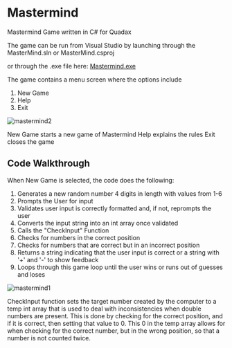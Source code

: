 # Mastermind
Mastermind Game written in C# for Quadax

The game can be run from Visual Studio by launching through the MasterMind.sln or MasterMind.csproj 

or through the .exe file here: [Mastermind.exe](MasterMind/MasterMind/bin/Debug/net8.0/MasterMind.exe)


The game contains a menu screen where the options include
1. New Game
2. Help
3. Exit

![mastermind2](https://github.com/user-attachments/assets/20ffd242-01ea-4e83-9636-ecc711c012cf)

New Game starts a new game of Mastermind
Help explains the rules
Exit closes the game

## Code Walkthrough
When New Game is selected, the code does the following:
1. Generates a new random number 4 digits in length with values from 1-6
2. Prompts the User for input
3. Validates user input is correctly formatted and, if not, reprompts the user
4. Converts the input string into an int array once validated
5. Calls the "CheckInput" Function
6. Checks for numbers in the correct position
7. Checks for numbers that are correct but in an incorrect position
8. Returns a string indicating that the user input is correct or a string with '+' and '-' to show feedback
9. Loops through this game loop until the user wins or runs out of guesses and loses

![mastermind1](https://github.com/user-attachments/assets/ceae2569-0536-460e-9745-b11671fb3213)


CheckInput function sets the target number created by the computer to a temp int array that is used to deal with inconsistencies when double numbers are present.
This is done by checking for the correct position, and if it is correct, then setting that value to 0.
This 0 in the temp array allows for when checking for the correct number, but in the wrong position, so that a number is not counted twice.
